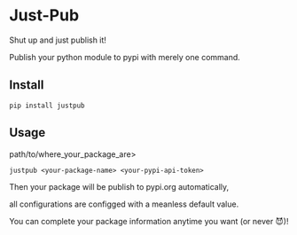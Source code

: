 # Just-Pub
Shut up and just publish it!

Publish your python module to pypi with merely one command. 

## Install
```
pip install justpub
```

## Usage
path/to/where_your_package_are>
```
justpub <your-package-name> <your-pypi-api-token>
```

Then your package will be publish to pypi.org automatically, 

all configurations are configged with a meanless default value.

You can complete your package information anytime you want (or never 😈)!
